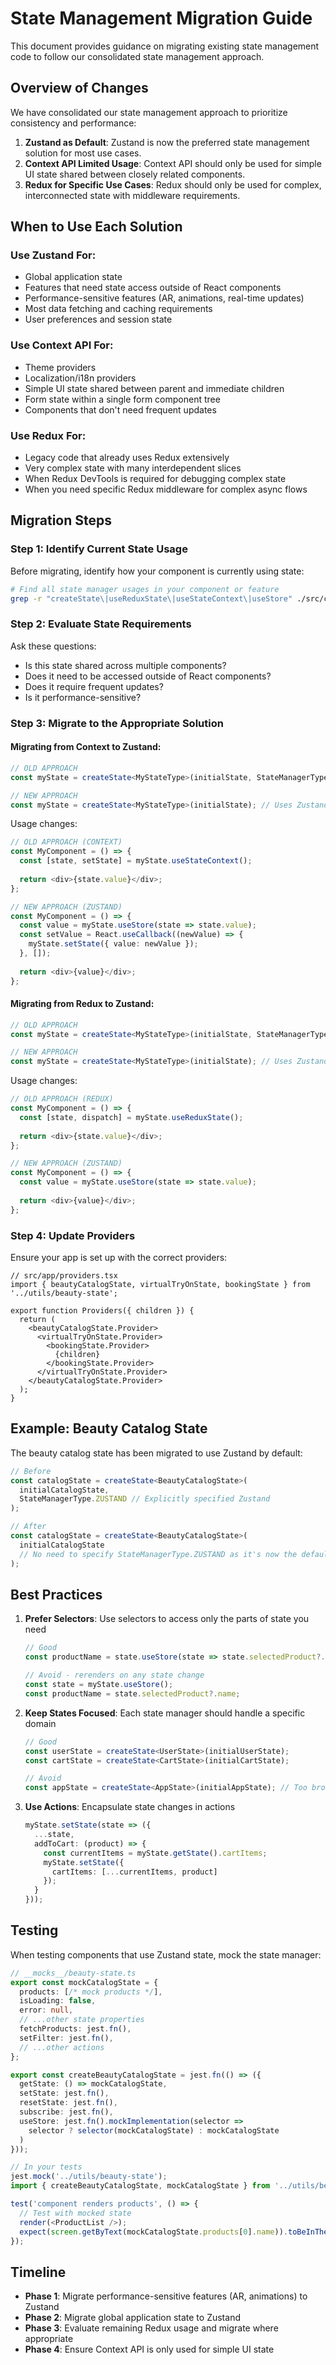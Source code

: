 # State Management Migration Guide

This document provides guidance on migrating existing state management code to follow our consolidated state management approach.

## Overview of Changes

We have consolidated our state management approach to prioritize consistency and performance:

1. **Zustand as Default**: Zustand is now the preferred state management solution for most use cases.
2. **Context API Limited Usage**: Context API should only be used for simple UI state shared between closely related components.
3. **Redux for Specific Use Cases**: Redux should only be used for complex, interconnected state with middleware requirements.

## When to Use Each Solution

### Use Zustand For:
- Global application state
- Features that need state access outside of React components
- Performance-sensitive features (AR, animations, real-time updates)
- Most data fetching and caching requirements
- User preferences and session state

### Use Context API For:
- Theme providers
- Localization/i18n providers
- Simple UI state shared between parent and immediate children
- Form state within a single form component tree
- Components that don't need frequent updates

### Use Redux For:
- Legacy code that already uses Redux extensively
- Very complex state with many interdependent slices
- When Redux DevTools is required for debugging complex state
- When you need specific Redux middleware for complex async flows

## Migration Steps

### Step 1: Identify Current State Usage

Before migrating, identify how your component is currently using state:

```bash
# Find all state manager usages in your component or feature
grep -r "createState\|useReduxState\|useStateContext\|useStore" ./src/components/your-component
```

### Step 2: Evaluate State Requirements

Ask these questions:
- Is this state shared across multiple components?
- Does it need to be accessed outside of React components?
- Does it require frequent updates?
- Is it performance-sensitive?

### Step 3: Migrate to the Appropriate Solution

#### Migrating from Context to Zustand:

```typescript
// OLD APPROACH
const myState = createState<MyStateType>(initialState, StateManagerType.CONTEXT);

// NEW APPROACH
const myState = createState<MyStateType>(initialState); // Uses Zustand by default
```

Usage changes:
```typescript
// OLD APPROACH (CONTEXT)
const MyComponent = () => {
  const [state, setState] = myState.useStateContext();
  
  return <div>{state.value}</div>;
};

// NEW APPROACH (ZUSTAND)
const MyComponent = () => {
  const value = myState.useStore(state => state.value);
  const setValue = React.useCallback((newValue) => {
    myState.setState({ value: newValue });
  }, []);
  
  return <div>{value}</div>;
};
```

#### Migrating from Redux to Zustand:

```typescript
// OLD APPROACH
const myState = createState<MyStateType>(initialState, StateManagerType.REDUX);

// NEW APPROACH
const myState = createState<MyStateType>(initialState); // Uses Zustand by default
```

Usage changes:
```typescript
// OLD APPROACH (REDUX)
const MyComponent = () => {
  const [state, dispatch] = myState.useReduxState();
  
  return <div>{state.value}</div>;
};

// NEW APPROACH (ZUSTAND)
const MyComponent = () => {
  const value = myState.useStore(state => state.value);
  
  return <div>{value}</div>;
};
```

### Step 4: Update Providers

Ensure your app is set up with the correct providers:

```tsx
// src/app/providers.tsx
import { beautyCatalogState, virtualTryOnState, bookingState } from '../utils/beauty-state';

export function Providers({ children }) {
  return (
    <beautyCatalogState.Provider>
      <virtualTryOnState.Provider>
        <bookingState.Provider>
          {children}
        </bookingState.Provider>
      </virtualTryOnState.Provider>
    </beautyCatalogState.Provider>
  );
}
```

## Example: Beauty Catalog State

The beauty catalog state has been migrated to use Zustand by default:

```typescript
// Before
const catalogState = createState<BeautyCatalogState>(
  initialCatalogState,
  StateManagerType.ZUSTAND // Explicitly specified Zustand
);

// After
const catalogState = createState<BeautyCatalogState>(
  initialCatalogState
  // No need to specify StateManagerType.ZUSTAND as it's now the default
);
```

## Best Practices

1. **Prefer Selectors**: Use selectors to access only the parts of state you need
   ```typescript
   // Good
   const productName = state.useStore(state => state.selectedProduct?.name);
   
   // Avoid - rerenders on any state change
   const state = myState.useStore();
   const productName = state.selectedProduct?.name;
   ```

2. **Keep States Focused**: Each state manager should handle a specific domain
   ```typescript
   // Good
   const userState = createState<UserState>(initialUserState);
   const cartState = createState<CartState>(initialCartState);
   
   // Avoid
   const appState = createState<AppState>(initialAppState); // Too broad
   ```

3. **Use Actions**: Encapsulate state changes in actions
   ```typescript
   myState.setState(state => ({
     ...state,
     addToCart: (product) => {
       const currentItems = myState.getState().cartItems;
       myState.setState({ 
         cartItems: [...currentItems, product] 
       });
     }
   }));
   ```

## Testing

When testing components that use Zustand state, mock the state manager:

```typescript
// __mocks__/beauty-state.ts
export const mockCatalogState = {
  products: [/* mock products */],
  isLoading: false,
  error: null,
  // ...other state properties
  fetchProducts: jest.fn(),
  setFilter: jest.fn(),
  // ...other actions
};

export const createBeautyCatalogState = jest.fn(() => ({
  getState: () => mockCatalogState,
  setState: jest.fn(),
  resetState: jest.fn(),
  subscribe: jest.fn(),
  useStore: jest.fn().mockImplementation(selector => 
    selector ? selector(mockCatalogState) : mockCatalogState
  )
}));

// In your tests
jest.mock('../utils/beauty-state');
import { createBeautyCatalogState, mockCatalogState } from '../utils/beauty-state';

test('component renders products', () => {
  // Test with mocked state
  render(<ProductList />);
  expect(screen.getByText(mockCatalogState.products[0].name)).toBeInTheDocument();
});
```

## Timeline

- **Phase 1**: Migrate performance-sensitive features (AR, animations) to Zustand
- **Phase 2**: Migrate global application state to Zustand
- **Phase 3**: Evaluate remaining Redux usage and migrate where appropriate
- **Phase 4**: Ensure Context API is only used for simple UI state 